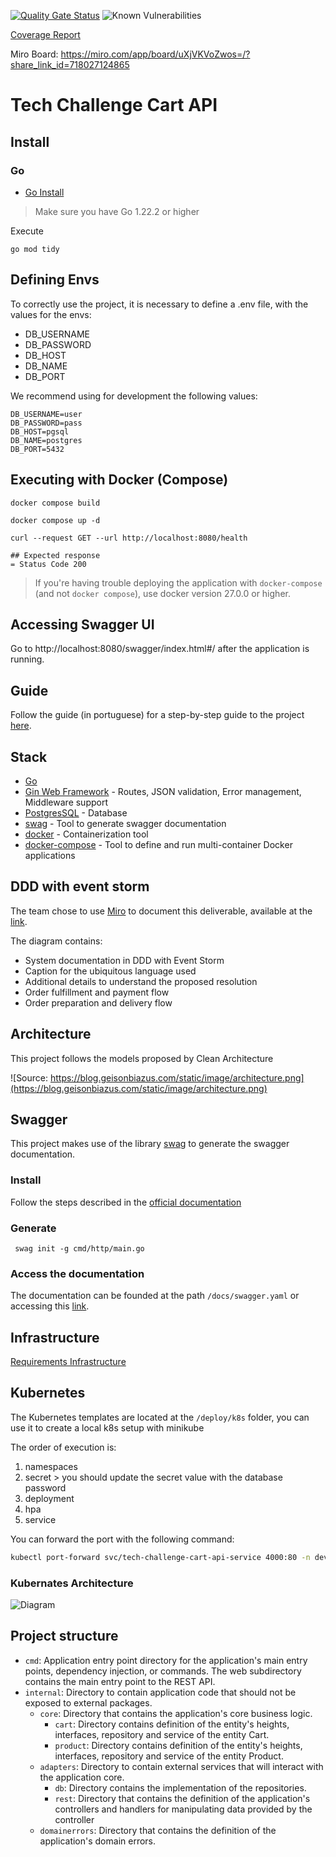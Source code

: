 [![Quality Gate Status](https://sonarcloud.io/api/project_badges/measure?project=pangolin-do-golang_tech-challenge-cart-api&metric=alert_status)](https://sonarcloud.io/summary/new_code?id=pangolin-do-golang_tech-challenge) ![Known Vulnerabilities](https://snyk.io/test/github/pcbarretos/pangolin-do-golang/tech-challenge/badge.svg)

[Coverage Report](https://sonarcloud.io/summary/overall?id=pangolin-do-golang_tech-challenge-cart-api)

Miro Board: https://miro.com/app/board/uXjVKVoZwos=/?share_link_id=718027124865

# Tech Challenge Cart API

## Install

### Go 

- [Go Install](https://go.dev/doc/install)

> Make sure you have Go 1.22.2 or higher

Execute 

```shell
go mod tidy
```

## Defining Envs

To correctly use the project, it is necessary to define a .env file, with the values for the envs:

* DB_USERNAME 
* DB_PASSWORD 
* DB_HOST 
* DB_NAME 
* DB_PORT

We recommend using for development the following values:

```
DB_USERNAME=user
DB_PASSWORD=pass
DB_HOST=pgsql
DB_NAME=postgres
DB_PORT=5432
```

## Executing with Docker (Compose)

```shell
docker compose build

docker compose up -d

curl --request GET --url http://localhost:8080/health

## Expected response
= Status Code 200
```

> If you're having trouble deploying the application with `docker-compose` (and not `docker compose`), use docker version 27.0.0 or higher.

## Accessing Swagger UI

Go to http://localhost:8080/swagger/index.html#/ after the application is running.

## Guide

Follow the guide (in portuguese) for a step-by-step guide to the project [here](https://github.com/pangolin-do-golang/tech-challenge/wiki/Guia-de-uso-da-API).

## Stack

- [Go](https://go.dev/)
- [Gin Web Framework](https://gin-gonic.com/) - Routes, JSON validation, Error management, Middleware support
- [PostgresSQL](https://www.postgresql.org/) - Database
- [swag](https://github.com/swaggo/swag) - Tool to generate swagger documentation
- [docker](https://www.docker.com/) - Containerization tool
- [docker-compose](https://docs.docker.com/compose/) - Tool to define and run multi-container Docker applications


## DDD with event storm

The team chose to use [Miro](https://miro.com/) to document this deliverable, available at the [link](https://miro.com/app/board/uXjVKVoZwos=/?share_link_id=10494235831).

The diagram contains:

* System documentation in DDD with Event Storm
* Caption for the ubiquitous language used
* Additional details to understand the proposed resolution
* Order fulfillment and payment flow
* Order preparation and delivery flow

## Architecture

This project follows the models proposed by Clean Architecture

![Source: https://blog.geisonbiazus.com/static/image/architecture.png](https://blog.geisonbiazus.com/static/image/architecture.png)

## Swagger

This project makes use of the library [swag](https://github.com/swaggo/swag?tab=readme-ov-file#how-to-use-it-with-gin) to generate the swagger documentation.

### Install

Follow the steps described in the [official documentation](https://github.com/swaggo/swag?tab=readme-ov-file#getting-started)

### Generate 

```shell
 swag init -g cmd/http/main.go 
```

### Access the documentation

The documentation can be founded at the path `/docs/swagger.yaml` or accessing this [link](./docs/swagger.yaml).

## Infrastructure

[Requirements Infrastructure](https://github.com/pangolin-do-golang/tech-challenge/blob/main/terraform/README.md)

## Kubernetes

The Kubernetes templates are located at the `/deploy/k8s` folder, you can use it to create a local k8s setup with minikube

The order of execution is:
1. namespaces
2. secret > you should update the secret value with the database password
3. deployment
4. hpa
5. service

You can forward the port with the following command:

```bash
kubectl port-forward svc/tech-challenge-cart-api-service 4000:80 -n dev
```

### Kubernates Architecture

![Diagram](deploy/diagram/kubernates-diagram.png)

## Project structure

- `cmd`: Application entry point directory for the application's main entry points, dependency injection, or commands. The web subdirectory contains the main entry point to the REST API.
- `internal`: Directory to contain application code that should not be exposed to external packages.
    - `core`: Directory that contains the application's core business logic.
        - `cart`: Directory contains definition of the entity's heights, interfaces, repository and service of the entity Cart.
        - `product`: Directory contains definition of the entity's heights, interfaces, repository and service of the entity Product.
    - `adapters`: Directory to contain external services that will interact with the application core.
        - `db`: Directory contains the implementation of the repositories.
        - `rest`: Directory that contains the definition of the application's controllers and handlers for manipulating data provided by the controller
  - `domainerrors`: Directory that contains the definition of the application's domain errors.